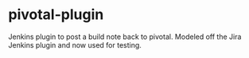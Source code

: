 pivotal-plugin
===============

Jenkins plugin to post a build note back to pivotal. Modeled off the Jira Jenkins plugin and now used for testing.
